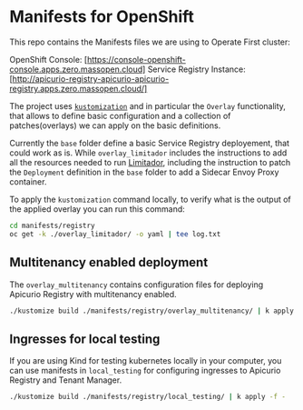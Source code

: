 # Manifests for OpenShift

This repo contains the Manifests files we are using to Operate First cluster:

OpenShift Console: [https://console-openshift-console.apps.zero.massopen.cloud]
Service Registry Instance: [http://apicurio-registry-apicurio-apicurio-registry.apps.zero.massopen.cloud/]

The project uses [`kustomization`](https://kubernetes.io/docs/tasks/manage-kubernetes-objects/kustomization/) and in particular the `Overlay` functionality, that allows to define basic configuration and a collection of patches(overlays) we can apply on the basic definitions.

Currently the `base` folder define a basic Service Registry deployement, that could work as is.
While `overlay_limitador` includes the instructions to add all the resources needed to run [Limitador](https://github.com/3scale-labs/limitador/), including the instruction to patch the `Deployment` definition in the `base` folder to add a Sidecar Envoy Proxy container.

To apply the `kustomization` command locally, to verify what is the output of the applied overlay you can run this command:

```bash
cd manifests/registry
oc get -k ./overlay_limitador/ -o yaml | tee log.txt
```

## Multitenancy enabled deployment

The `overlay_multitenancy` contains configuration files for deploying Apicurio Registry with multitenancy enabled.

```bash
./kustomize build ./manifests/registry/overlay_multitenancy/ | k apply -f -
```

## Ingresses for local testing

If you are using Kind for testing kubernetes locally in your computer, you can use manifests in `local_testing` for configuring ingresses to Apicurio Registry and Tenant Manager.

```bash
./kustomize build ./manifests/registry/local_testing/ | k apply -f -
```